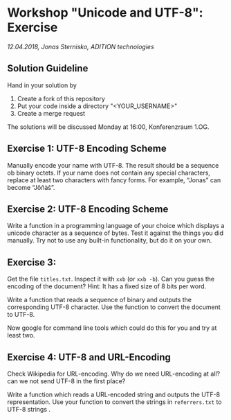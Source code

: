 # Workshop "Unicode and UTF-8": Exercise

_12.04.2018,
Jonas Sternisko, ADITION technologies_

## Solution Guideline

Hand in your solution by
1. Create a fork of this repository
2. Put your code inside a directory "<YOUR_USERNAME>"
3. Create a merge request

The solutions will be discussed Monday at 16:00, Konferenzraum 1.OG.

## Exercise 1: UTF-8 Encoding Scheme

Manually encode your name with UTF-8. The result should be a sequence ob binary octets. If your name does not contain any special characters, replace at least two characters with fancy forms. For example, “Jonas” can become “Jôñàŝ”.

## Exercise 2: UTF-8 Encoding Scheme

Write a function in a programming language of your choice which displays a unicode character as a sequence of bytes. Test it against the things you did manually. Try not to use any built-in functionality, but do it on your own.

## Exercise 3:

Get the file `titles.txt`. Inspect it with `xxb` (or `xxb -b`). Can you guess the encoding of the document? Hint: It has a fixed size of 8 bits per word.

Write a function that reads a sequence of binary and outputs the corresponding UTF-8 character. Use the function to convert the document to UTF-8.

Now google for command line tools which could do this for you and try at least two.

## Exercise 4: UTF-8 and URL-Encoding

Check Wikipedia for URL-encoding. Why do we need URL-encoding at all? can we not send UTF-8 in the first place?

Write a function which reads a URL-encoded string and outputs the UTF-8 representation. Use your function to convert the strings in `referrers.txt` to UTF-8 strings .
